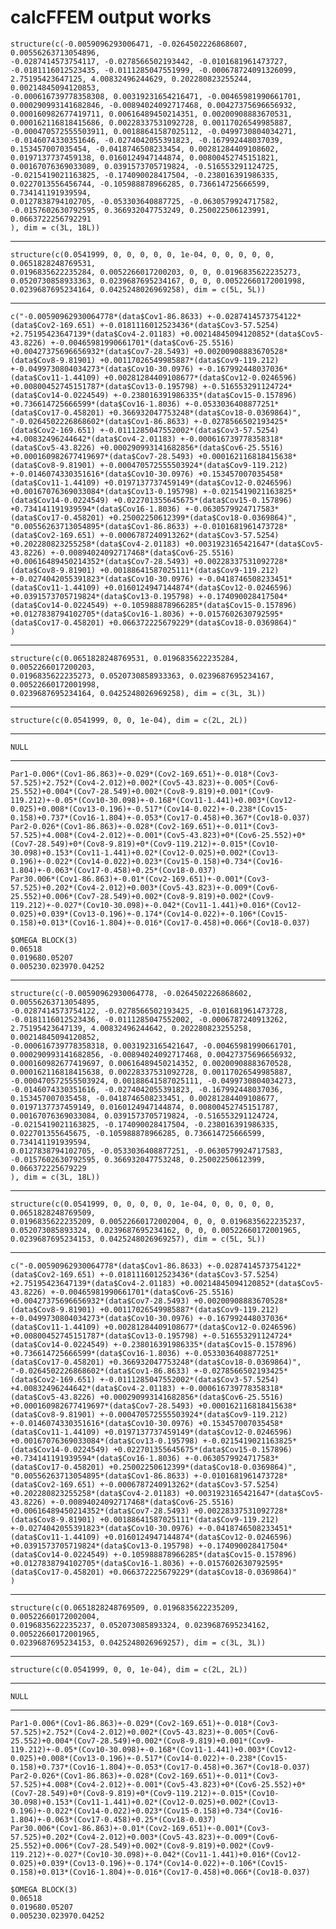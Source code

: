 # calcFFEM output works

    structure(c(-0.0059096293006471, -0.0264502226868607, 0.00556263713054896, 
    -0.0287414573754117, -0.0278566502193442, -0.0101681961473727, 
    -0.0181116012523435, -0.0111285047551999, -0.000678724091326099, 
    2.75195423647125, 4.00832496244629, 0.202280823255244, 0.00214845094120853, 
    -0.000616739778358308, 0.00319231654216471, -0.00465981990661701, 
    0.000290993141682846, -0.00894024092717468, 0.00427375696656932, 
    0.000160982677419711, 0.00616489450214351, 0.00200908883670531, 
    0.000162116818415686, 0.00228337531092728, 0.00117026549985887, 
    -0.000470572555503911, 0.00188641587025112, -0.0499730804034271, 
    -0.0146074330351646, -0.0274042055391823, -0.167992448037039, 
    0.153457007035454, -0.0418746508233454, 0.00281284409108602, 
    0.0197137737459138, 0.0160124947144874, 0.00800452745151821, 
    0.00167076369033089, 0.0391573705719824, -0.516553291124725, 
    -0.0215419021163825, -0.174090028417504, -0.238016391986335, 
    0.0227013556456744, -0.105988878966285, 0.736614725666599, 0.734141191939594, 
    0.0127838794102705, -0.053303640887725, -0.0630579924717582, 
    -0.0157602630792595, 0.366932047753249, 0.250022506123991, 0.0663722256792291
    ), dim = c(3L, 18L))

---

    structure(c(0.0541999, 0, 0, 0, 0, 0, 1e-04, 0, 0, 0, 0, 0, 0.0651828248769531, 
    0.0196835622235284, 0.0052266017200203, 0, 0, 0.0196835622235273, 
    0.0520730858933363, 0.0239687695234167, 0, 0, 0.00522660172001998, 
    0.0239687695234164, 0.0425248026969258), dim = c(5L, 5L))

---

    c("-0.00590962930064778*(data$Cov1-86.8633) +-0.0287414573754122*(data$Cov2-169.651) +-0.0181116012523436*(data$Cov3-57.5254) +2.75195423647139*(data$Cov4-2.01183) +0.00214845094120852*(data$Cov5-43.8226) +-0.00465981990661701*(data$Cov6-25.5516) +0.00427375696656932*(data$Cov7-28.5493) +0.00200908883670528*(data$Cov8-9.81901) +0.00117026549985887*(data$Cov9-119.212) +-0.0499730804034273*(data$Cov10-30.0976) +-0.167992448037036*(data$Cov11-1.44109) +0.00281284409108677*(data$Cov12-0.0246596) +0.00800452745151787*(data$Cov13-0.195798) +-0.516553291124724*(data$Cov14-0.0224549) +-0.238016391986335*(data$Cov15-0.157896) +0.736614725666599*(data$Cov16-1.8036) +-0.0533036408877251*(data$Cov17-0.458201) +0.366932047753248*(data$Cov18-0.0369864)", 
    "-0.0264502226868602*(data$Cov1-86.8633) +-0.0278566502193425*(data$Cov2-169.651) +-0.0111285047552002*(data$Cov3-57.5254) +4.00832496244642*(data$Cov4-2.01183) +-0.000616739778358318*(data$Cov5-43.8226) +0.000290993141682856*(data$Cov6-25.5516) +0.000160982677419697*(data$Cov7-28.5493) +0.000162116818415638*(data$Cov8-9.81901) +-0.000470572555503924*(data$Cov9-119.212) +-0.0146074330351616*(data$Cov10-30.0976) +0.153457007035458*(data$Cov11-1.44109) +0.0197137737459149*(data$Cov12-0.0246596) +0.00167076369033084*(data$Cov13-0.195798) +-0.0215419021163825*(data$Cov14-0.0224549) +0.022701355645675*(data$Cov15-0.157896) +0.734141191939594*(data$Cov16-1.8036) +-0.0630579924717583*(data$Cov17-0.458201) +0.25002250612399*(data$Cov18-0.0369864)", 
    "0.00556263713054895*(data$Cov1-86.8633) +-0.0101681961473728*(data$Cov2-169.651) +-0.0006787240913262*(data$Cov3-57.5254) +0.202280823255258*(data$Cov4-2.01183) +0.0031923165421647*(data$Cov5-43.8226) +-0.00894024092717468*(data$Cov6-25.5516) +0.00616489450214352*(data$Cov7-28.5493) +0.00228337531092728*(data$Cov8-9.81901) +0.00188641587025111*(data$Cov9-119.212) +-0.0274042055391823*(data$Cov10-30.0976) +-0.0418746508233451*(data$Cov11-1.44109) +0.0160124947144874*(data$Cov12-0.0246596) +0.0391573705719824*(data$Cov13-0.195798) +-0.174090028417504*(data$Cov14-0.0224549) +-0.105988878966285*(data$Cov15-0.157896) +0.0127838794102705*(data$Cov16-1.8036) +-0.0157602630792595*(data$Cov17-0.458201) +0.066372225679229*(data$Cov18-0.0369864)"
    )

---

    structure(c(0.0651828248769531, 0.0196835622235284, 0.0052266017200203, 
    0.0196835622235273, 0.0520730858933363, 0.0239687695234167, 0.00522660172001998, 
    0.0239687695234164, 0.0425248026969258), dim = c(3L, 3L))

---

    structure(c(0.0541999, 0, 0, 1e-04), dim = c(2L, 2L))

---

    NULL

---

    Par1-0.006*(Cov1-86.863)+-0.029*(Cov2-169.651)+-0.018*(Cov3-57.525)+2.752*(Cov4-2.012)+0.002*(Cov5-43.823)+-0.005*(Cov6-25.552)+0.004*(Cov7-28.549)+0.002*(Cov8-9.819)+0.001*(Cov9-119.212)+-0.05*(Cov10-30.098)+-0.168*(Cov11-1.441)+0.003*(Cov12-0.025)+0.008*(Cov13-0.196)+-0.517*(Cov14-0.022)+-0.238*(Cov15-0.158)+0.737*(Cov16-1.804)+-0.053*(Cov17-0.458)+0.367*(Cov18-0.037)
    Par2-0.026*(Cov1-86.863)+-0.028*(Cov2-169.651)+-0.011*(Cov3-57.525)+4.008*(Cov4-2.012)+-0.001*(Cov5-43.823)+0*(Cov6-25.552)+0*(Cov7-28.549)+0*(Cov8-9.819)+0*(Cov9-119.212)+-0.015*(Cov10-30.098)+0.153*(Cov11-1.441)+0.02*(Cov12-0.025)+0.002*(Cov13-0.196)+-0.022*(Cov14-0.022)+0.023*(Cov15-0.158)+0.734*(Cov16-1.804)+-0.063*(Cov17-0.458)+0.25*(Cov18-0.037)
    Par30.006*(Cov1-86.863)+-0.01*(Cov2-169.651)+-0.001*(Cov3-57.525)+0.202*(Cov4-2.012)+0.003*(Cov5-43.823)+-0.009*(Cov6-25.552)+0.006*(Cov7-28.549)+0.002*(Cov8-9.819)+0.002*(Cov9-119.212)+-0.027*(Cov10-30.098)+-0.042*(Cov11-1.441)+0.016*(Cov12-0.025)+0.039*(Cov13-0.196)+-0.174*(Cov14-0.022)+-0.106*(Cov15-0.158)+0.013*(Cov16-1.804)+-0.016*(Cov17-0.458)+0.066*(Cov18-0.037)
    
    $OMEGA BLOCK(3) 
    0.06518
    0.019680.05207
    0.005230.023970.04252

---

    structure(c(-0.00590962930064778, -0.0264502226868602, 0.00556263713054895, 
    -0.0287414573754122, -0.0278566502193425, -0.0101681961473728, 
    -0.0181116012523436, -0.0111285047552002, -0.0006787240913262, 
    2.75195423647139, 4.00832496244642, 0.202280823255258, 0.00214845094120852, 
    -0.000616739778358318, 0.0031923165421647, -0.00465981990661701, 
    0.000290993141682856, -0.00894024092717468, 0.00427375696656932, 
    0.000160982677419697, 0.00616489450214352, 0.00200908883670528, 
    0.000162116818415638, 0.00228337531092728, 0.00117026549985887, 
    -0.000470572555503924, 0.00188641587025111, -0.0499730804034273, 
    -0.0146074330351616, -0.0274042055391823, -0.167992448037036, 
    0.153457007035458, -0.0418746508233451, 0.00281284409108677, 
    0.0197137737459149, 0.0160124947144874, 0.00800452745151787, 
    0.00167076369033084, 0.0391573705719824, -0.516553291124724, 
    -0.0215419021163825, -0.174090028417504, -0.238016391986335, 
    0.022701355645675, -0.105988878966285, 0.736614725666599, 0.734141191939594, 
    0.0127838794102705, -0.0533036408877251, -0.0630579924717583, 
    -0.0157602630792595, 0.366932047753248, 0.25002250612399, 0.066372225679229
    ), dim = c(3L, 18L))

---

    structure(c(0.0541999, 0, 0, 0, 0, 0, 1e-04, 0, 0, 0, 0, 0, 0.0651828248769509, 
    0.0196835622235209, 0.00522660172002004, 0, 0, 0.0196835622235237, 
    0.052073085893324, 0.0239687695234162, 0, 0, 0.00522660172001965, 
    0.0239687695234153, 0.0425248026969257), dim = c(5L, 5L))

---

    c("-0.00590962930064778*(data$Cov1-86.8633) +-0.0287414573754122*(data$Cov2-169.651) +-0.0181116012523436*(data$Cov3-57.5254) +2.75195423647139*(data$Cov4-2.01183) +0.00214845094120852*(data$Cov5-43.8226) +-0.00465981990661701*(data$Cov6-25.5516) +0.00427375696656932*(data$Cov7-28.5493) +0.00200908883670528*(data$Cov8-9.81901) +0.00117026549985887*(data$Cov9-119.212) +-0.0499730804034273*(data$Cov10-30.0976) +-0.167992448037036*(data$Cov11-1.44109) +0.00281284409108677*(data$Cov12-0.0246596) +0.00800452745151787*(data$Cov13-0.195798) +-0.516553291124724*(data$Cov14-0.0224549) +-0.238016391986335*(data$Cov15-0.157896) +0.736614725666599*(data$Cov16-1.8036) +-0.0533036408877251*(data$Cov17-0.458201) +0.366932047753248*(data$Cov18-0.0369864)", 
    "-0.0264502226868602*(data$Cov1-86.8633) +-0.0278566502193425*(data$Cov2-169.651) +-0.0111285047552002*(data$Cov3-57.5254) +4.00832496244642*(data$Cov4-2.01183) +-0.000616739778358318*(data$Cov5-43.8226) +0.000290993141682856*(data$Cov6-25.5516) +0.000160982677419697*(data$Cov7-28.5493) +0.000162116818415638*(data$Cov8-9.81901) +-0.000470572555503924*(data$Cov9-119.212) +-0.0146074330351616*(data$Cov10-30.0976) +0.153457007035458*(data$Cov11-1.44109) +0.0197137737459149*(data$Cov12-0.0246596) +0.00167076369033084*(data$Cov13-0.195798) +-0.0215419021163825*(data$Cov14-0.0224549) +0.022701355645675*(data$Cov15-0.157896) +0.734141191939594*(data$Cov16-1.8036) +-0.0630579924717583*(data$Cov17-0.458201) +0.25002250612399*(data$Cov18-0.0369864)", 
    "0.00556263713054895*(data$Cov1-86.8633) +-0.0101681961473728*(data$Cov2-169.651) +-0.0006787240913262*(data$Cov3-57.5254) +0.202280823255258*(data$Cov4-2.01183) +0.0031923165421647*(data$Cov5-43.8226) +-0.00894024092717468*(data$Cov6-25.5516) +0.00616489450214352*(data$Cov7-28.5493) +0.00228337531092728*(data$Cov8-9.81901) +0.00188641587025111*(data$Cov9-119.212) +-0.0274042055391823*(data$Cov10-30.0976) +-0.0418746508233451*(data$Cov11-1.44109) +0.0160124947144874*(data$Cov12-0.0246596) +0.0391573705719824*(data$Cov13-0.195798) +-0.174090028417504*(data$Cov14-0.0224549) +-0.105988878966285*(data$Cov15-0.157896) +0.0127838794102705*(data$Cov16-1.8036) +-0.0157602630792595*(data$Cov17-0.458201) +0.066372225679229*(data$Cov18-0.0369864)"
    )

---

    structure(c(0.0651828248769509, 0.0196835622235209, 0.00522660172002004, 
    0.0196835622235237, 0.052073085893324, 0.0239687695234162, 0.00522660172001965, 
    0.0239687695234153, 0.0425248026969257), dim = c(3L, 3L))

---

    structure(c(0.0541999, 0, 0, 1e-04), dim = c(2L, 2L))

---

    NULL

---

    Par1-0.006*(Cov1-86.863)+-0.029*(Cov2-169.651)+-0.018*(Cov3-57.525)+2.752*(Cov4-2.012)+0.002*(Cov5-43.823)+-0.005*(Cov6-25.552)+0.004*(Cov7-28.549)+0.002*(Cov8-9.819)+0.001*(Cov9-119.212)+-0.05*(Cov10-30.098)+-0.168*(Cov11-1.441)+0.003*(Cov12-0.025)+0.008*(Cov13-0.196)+-0.517*(Cov14-0.022)+-0.238*(Cov15-0.158)+0.737*(Cov16-1.804)+-0.053*(Cov17-0.458)+0.367*(Cov18-0.037)
    Par2-0.026*(Cov1-86.863)+-0.028*(Cov2-169.651)+-0.011*(Cov3-57.525)+4.008*(Cov4-2.012)+-0.001*(Cov5-43.823)+0*(Cov6-25.552)+0*(Cov7-28.549)+0*(Cov8-9.819)+0*(Cov9-119.212)+-0.015*(Cov10-30.098)+0.153*(Cov11-1.441)+0.02*(Cov12-0.025)+0.002*(Cov13-0.196)+-0.022*(Cov14-0.022)+0.023*(Cov15-0.158)+0.734*(Cov16-1.804)+-0.063*(Cov17-0.458)+0.25*(Cov18-0.037)
    Par30.006*(Cov1-86.863)+-0.01*(Cov2-169.651)+-0.001*(Cov3-57.525)+0.202*(Cov4-2.012)+0.003*(Cov5-43.823)+-0.009*(Cov6-25.552)+0.006*(Cov7-28.549)+0.002*(Cov8-9.819)+0.002*(Cov9-119.212)+-0.027*(Cov10-30.098)+-0.042*(Cov11-1.441)+0.016*(Cov12-0.025)+0.039*(Cov13-0.196)+-0.174*(Cov14-0.022)+-0.106*(Cov15-0.158)+0.013*(Cov16-1.804)+-0.016*(Cov17-0.458)+0.066*(Cov18-0.037)
    
    $OMEGA BLOCK(3) 
    0.06518
    0.019680.05207
    0.005230.023970.04252


